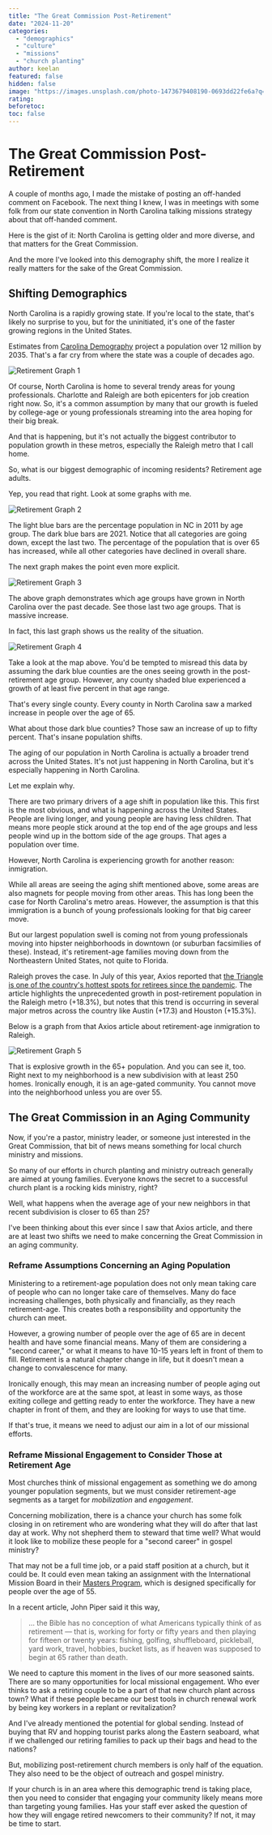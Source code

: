 ```yaml
---
title: "The Great Commission Post-Retirement"
date: "2024-11-20"
categories:
  - "demographics"
  - "culture"
  - "missions"
  - "church planting"
author: keelan
featured: false
hidden: false
image: "https://images.unsplash.com/photo-1473679408190-0693dd22fe6a?q=80&w=1740&auto=format&fit=crop&ixlib=rb-4.0.3&ixid=M3wxMjA3fDB8MHxwaG90by1wYWdlfHx8fGVufDB8fHx8fA%3D%3D"
rating: 
beforetoc: 
toc: false
---
```


# The Great Commission Post-Retirement

A couple of months ago, I made the mistake of posting an off-handed comment on Facebook. The next thing I knew, I was in meetings with some folk from our state convention in North Carolina talking missions strategy about that off-handed comment.

Here is the gist of it: North Carolina is getting older and more diverse, and that matters for the Great Commission.

And the more I've looked into this demography shift, the more I realize it really matters for the sake of the Great Commission.

## Shifting Demographics
North Carolina is a rapidly growing state. If you're local to the state, that's likely no surprise to you, but for the uninitiated, it's one of the faster growing regions in the United States.

Estimates from [Carolina Demography](https://carolinademography.cpc.unc.edu/) project a population over 12 million by 2035. That's a far cry from where the state was a couple of decades ago.

![Retirement Graph 1](assets/images/post-images/retirement-graph-1.png)

Of course, North Carolina is home to several trendy areas for young professionals. Charlotte and Raleigh are both epicenters for job creation right now. So, it's a common assumption by many that our growth is fueled by college-age or young professionals streaming into the area hoping for their big break. 

And that is happening, but it's not actually the biggest contributor to population growth in these metros, especially the Raleigh metro that I call home. 

So, what is our biggest demographic of incoming residents? Retirement age adults.

Yep, you read that right. Look at some graphs with me.

![Retirement Graph 2](https://hackmd.io/_uploads/BkCL7fBXyg.png)

The light blue bars are the percentage population in NC in 2011 by age group. The dark blue bars are 2021. Notice that all categories are going down, except the last two. The percentage of the population that is over 65 has increased, while all other categories have declined in overall share.

The next graph makes the point even more explicit.

![Retirement Graph 3](https://hackmd.io/_uploads/S1014MHX1l.png)

The above graph demonstrates which age groups have grown in North Carolina over the past decade. See those last two age groups. That is massive increase.

In fact, this last graph shows us the reality of the situation.

![Retirement Graph 4](https://hackmd.io/_uploads/SkyHNGB7kl.png)

Take a look at the map above. You'd be tempted to misread this data by assuming the dark blue counties are the ones seeing growth in the post-retirement age group. However, any county shaded blue experienced a growth of at least five percent in that age range. 

That's every single county. Every county in North Carolina saw a marked increase in people over the age of 65.

What about those dark blue counties? Those saw an increase of up to fifty percent. That's insane population shifts.

The aging of our population in North Carolina is actually a broader trend across the United States. It's not just happening in North Carolina, but it's especially happening in North Carolina.

Let me explain why.

There are two primary drivers of a age shift in population like this. This first is the most obvious, and what is happening across the United States. People are living longer, and young people are having less children. That means more people stick around at the top end of the age groups and less people wind up in the bottom side of the age groups. That ages a population over time.

However, North Carolina is experiencing growth for another reason: inmigration. 

While all areas are seeing the aging shift mentioned above, some areas are also magnets for people moving from other areas. This has long been the case for North Carolina's metro areas. However, the assumption is that this immigration is a bunch of young professionals looking for that big career move.

But our largest population swell is coming not from young professionals moving into hipster neighborhoods in downtown (or suburban facsimilies of these). Instead, it's retirement-age families moving down from the Northeastern United States, not quite to Florida. 

Raleigh proves the case. In July of this year, Axios reported that [the Triangle is one of the country's hottest spots for retirees since the pandemic](https://www.axios.com/local/raleigh/2024/07/10/triangle-raleigh-senior-population-growth-demographics). The article highlights the unprecedented growth in post-retirement population in the Raleigh metro (+18.3%), but notes that this trend is occurring in several major metros across the country like Austin (+17.3) and Houston (+15.3%).

Below is a graph from that Axios article about retirement-age inmigration to Raleigh.

![Retirement Graph 5](https://hackmd.io/_uploads/BJn-tfS7kg.png)

That is explosive growth in the 65+ population. And you can see it, too. Right next to my neighborhood is a new subdivision with at least 250 homes. Ironically enough, it is an age-gated community. You cannot move into the neighborhood unless you are over 55. 


## The Great Commission in an Aging Community
Now, if you're a pastor, ministry leader, or someone just interested in the Great Commission, that bit of news means something for local church ministry and missions.

So many of our efforts in church planting and ministry outreach generally are aimed at young families. Everyone knows the secret to a successful church plant is a rocking kids ministry, right?

Well, what happens when the average age of your new neighbors in that recent subdivision is closer to 65 than 25?

I've been thinking about this ever since I saw that Axios article, and there are at least two shifts we need to make concerning the Great Commission in an aging community.

### Reframe Assumptions Concerning an Aging Population
Ministering to a retirement-age population does not only mean taking care of people who can no longer take care of themselves. Many do face increasing challenges, both physically and financially, as they reach retirement-age. This creates both a responsibility and opportunity the church can meet.

However, a growing number of people over the age of 65 are in decent health and have some financial means. Many of them are considering a "second career," or what it means to have 10-15 years left in front of them to fill. Retirement is a natural chapter change in life, but it doesn't mean a change to convalescence for many. 

Ironically enough, this may mean an increasing number of people aging out of the workforce are at the same spot, at least in some ways, as those exiting college and getting ready to enter the workforce. They have a new chapter in front of them, and they are looking for ways to use that time.

If that's true, it means we need to adjust our aim in a lot of our missional efforts.

### Reframe Missional Engagement to Consider Those at Retirement Age
Most churches think of missional engagement as something we do among younger population segments, but we must consider retirement-age segments as a target for *mobilization* and *engagement*.

Concerning mobilization, there is a chance your church has some folk closing in on retirement who are wondering what they will do after that last day at work. Why not shepherd them to steward that time well? What would it look like to mobilize these people for a "second career" in gospel ministry?

That may not be a full time job, or a paid staff position at a church, but it could be. It could even mean taking an assignment with the International Mission Board in their [Masters Program](https://www.imb.org/masters/), which is designed specifically for people over the age of 55.

In a recent article, John Piper said it this way,
>... the Bible has no conception of what Americans typically think of as retirement — that is, working for forty or fifty years and then playing for fifteen or twenty years: fishing, golfing, shuffleboard, pickleball, yard work, travel, hobbies, bucket lists, as if heaven was supposed to begin at 65 rather than death.

We need to capture this moment in the lives of our more seasoned saints. There are so many opportunities for local missional engagement. Who ever thinks to ask a retiring couple to be a part of that new church plant across town? What if these people became our best tools in church renewal work by being key workers in a replant or revitalization?

And I've already mentioned the potential for global sending. Instead of buying that RV and hopping tourist parks along the Eastern seaboard, what if we challenged our retiring families to pack up their bags and head to the nations?

But, mobilizing post-retirement church members is only half of the equation. They also need to be the object of outreach and gospel ministry.

If your church is in an area where this demographic trend is taking place, then you need to consider that engaging your community likely means more than targeting young families. Has your staff ever asked the question of how they will engage retired newcomers to their community? If not, it may be time to start.
